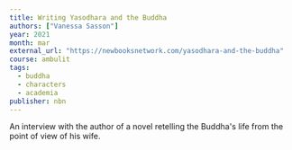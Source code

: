```yaml
---
title: Writing Yasodhara and the Buddha
authors: ["Vanessa Sasson"]
year: 2021
month: mar
external_url: "https://newbooksnetwork.com/yasodhara-and-the-buddha"
course: ambulit
tags:
  - buddha
  - characters
  - academia
publisher: nbn
---
```


An interview with the author of a novel retelling the Buddha's life from the point of view of his wife.
